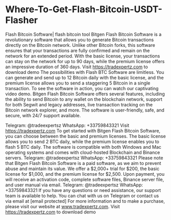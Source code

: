 # Where-To-Get-Flash-Bitcoin-USDT-Flasher
Flash Bitcoin Software| flash bitcoin tool
Bitgen Flash Bitcoin Software is a revolutionary software that allows you to generate Bitcoin transactions directly on the Bitcoin network. Unlike other Bitcoin forks, this software ensures that your transactions are fully confirmed and remain on the network for an extended period. With the basic license, your transactions can stay on the network for up to 90 days, while the premium license offers an impressive duration of 360 days.
Visit https://tradexpertz.com to download demo
The possibilities with Flash BTC Software are limitless. You can generate and send up to 12 Bitcoin daily with the basic license, and the premium license allows you to send a staggering 5 Bitcoin in a single transaction. To see the software in action, you can watch our captivating video demo.
Bitgen Flash Bitcoin Software offers several features, including the ability to send Bitcoin to any wallet on the blockchain network, support for both Segwit and legacy addresses, live transaction tracking on the Bitcoin network explorer, and more. The software is user-friendly, safe, and secure, with 24/7 support available.

Telegram: @tradeexpertsz
WhatsApp: +33759843321
Visit https://tradexpertz.com
To get started with Bitgen Flash Bitcoin Software, you can choose between the basic and premium licenses. The basic license allows you to send 2 BTC daily, while the premium license enables you to flash 5 BTC daily. The software is compatible with both Windows and Mac operating systems and comes with cloud-hosted Blockchain and Binance servers.
Telegram: @tradeexpertsz
WhatsApp: +33759843321
Please note that Bitgen Flash Bitcoin Software is a paid software, as we aim to prevent abuse and maintain its value. We offer a $2,000+ trial for $200, the basic license for $1,000, and the premium license for $2,500. Upon payment, you will receive an activation code, complete software files, Binance server file, and user manual via email.
Telegram: @tradeexpertsz
WhatsApp:  +33759843321
If you have any questions or need assistance, our support team is available to help. You can chat with us on Telegram or contact us via email at [email protected] For more information and to make a purchase, please visit our website at www.tradexpertz.com.
Visit https://tradexpertz.com to download demo

